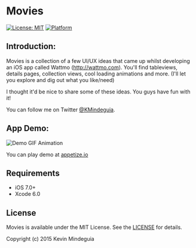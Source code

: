 


# Movies 
[![License: MIT](https://img.shields.io/badge/license-MIT-blue.svg?style=flat)](https://github.com/KMindeguia/movies/blob/master/LICENSE.md)
[![Platform](https://img.shields.io/cocoapods/p/Hokusai.svg?style=flat)]()

## Introduction:
Movies is a collection of a few UI/UX ideas that came up whilst developing an iOS app called Wattmo (http://wattmo.com).
You'll find tableviews, details pages, collection views, cool loading animations and more. (I'll let you explore and dig out what you like/need)

I thought it'd be nice to share some of these ideas. You guys have fun with it! 

You can follow me on Twitter [@KMindeguia](https://twitter.com/KMindeguia).

## App Demo:
![Demo GIF Animation](https://raw.githubusercontent.com/KMindeguia/movies/master/Gif%20Demo/demo.gif "Demo GIF Animation")

You can play demo at [appetize.io](https://appetize.io/app/va6vwedcp9rn111j1yk5dk9638?device=iphone6&scale=100&orientation=portrait)

## Requirements
- iOS 7.0+
- Xcode 6.0


## License
Movies is available under the MIT License. See the [LICENSE](https://github.com/KMindeguia/movies/blob/master/LICENSE.md) for details.

Copyright (c) 2015 Kevin Mindeguia

